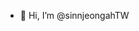 - 👋 Hi, I’m @sinnjeongahTW

<!---
sinnjeongahTW/sinnjeongahTW is a ✨ special ✨ repository because its `README.md` (this file) appears on your GitHub profile.
You can click the Preview link to take a look at your changes.
--->
